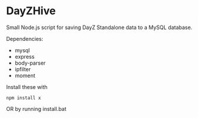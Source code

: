 DayZHive
========

Small Node.js script for saving DayZ Standalone data to a MySQL database.


Dependencies: 
- mysql
- express
- body-parser
- ipfilter
- moment

Install these with

    npm install x

OR by running install.bat
